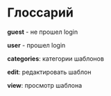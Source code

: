 # Глоссарий 

**guest** - не прошел login

**user** - прошел login

**categories**: категории шаблонов

**edit**: редактировать шаблон

**view**: просмотр шаблона

